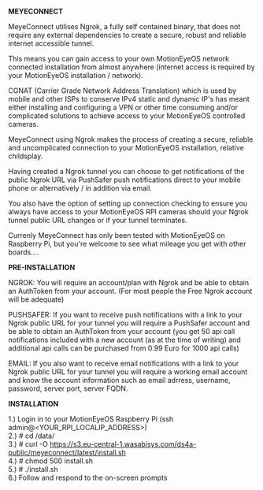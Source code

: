 <b>MEYECONNECT</b>

MeyeConnect utilises Ngrok, a fully self contained binary, that
does not require any external dependencies to create a secure,
robust and reliable internet accessible tunnel.

This means you can gain access to your own MotionEyeOS network
connected installation from almost anywhere (internet access is
required by your MotionEyeOS installation / network).

CGNAT (Carrier Grade Network Address Translation) which is used
by mobile and other ISPs to conserve IPv4 static and dynamic IP's
has meant either installing and configuring a VPN or other time
consuming and/or complicated solutions to achieve access to your
MotionEyeOS controlled cameras.

MeyeConnect using Ngrok makes the process of creating a secure,
reliable and uncomplicated connection to your MotionEyeOS installation,
relative childsplay.

Having created a Ngrok tunnel you can choose to get notifications of the
public Ngrok URL via PushSafer push notifications direct to your mobile phone
or alternatively / in addition via email.

You also have the option of setting up connection checking to ensure you
always have access to your MotionEyeOS RPI cameras should your Ngrok tunnel
public URL changes or if your tunnel terminates.

Currenly MeyeConnect has only been tested with MotionEyeOS on
Raspberry Pi, but you're welcome to see what mileage you get with
other boards....

<b>PRE-INSTALLATION</b>

NGROK: You will require an account/plan with Ngrok and be able to obtain an AuthToken from your account.
(For most people the Free Ngrok account will be adequate)

PUSHSAFER: If you want to receive push notifications with a link to your Ngrok public URL for your tunnel
you will require a PushSafer account and be able to obtain an AuthToken from your account (you get 50 api call notifications included with a new account (as at the time of writing) and additional api calls can be purchased from 0.99 Euro for 1000 api calls)

EMAIL: If you also want to receive email notifications with a link to your Ngrok public URL for your tunnel
you will require a working email account and know the account information such as email adrress, username, password, server port, server FQDN. 

<b>INSTALLATION</b>

1.) Login in to your MotionEyeOS Raspberry Pi (ssh admin@<YOUR_RPI_LOCALIP_ADDRESS>)   
2.) # cd /data/   
3.) # curl -O https://s3.eu-central-1.wasabisys.com/ds4a-public/meyeconnect/latest/install.sh   
4.) # chmod 500 install.sh   
5.) # ./install.sh  
6.) Follow and respond to the on-screen prompts  
